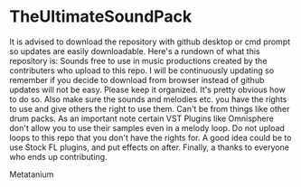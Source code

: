# TheUltimateSoundPack
  It is advised to download the repository with github desktop or cmd prompt so updates are easily downloadable.
  Here's a rundown of what this repository is:
  Sounds free to use in music productions created by the contributers who upload to this repo.
  I will be continuously updating so remember if you decide to download from browser instead of github updates will not be easy.
  Please keep it organized. It's pretty obvious how to do so.
  Also make sure the sounds and melodies etc. you have the rights to use and give others the right to use them. Can't be from things like other drum packs.
  As an important note certain VST Plugins like Omnisphere don't allow you to use their samples even in a melody loop. Do not upload loops to this repo that you don't have the rights for.
  A good idea could be to use Stock FL plugins, and put effects on after.
  Finally, a thanks to everyone who ends up contributing.

  Metatanium
